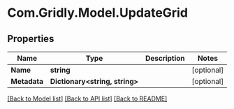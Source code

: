 
# Com.Gridly.Model.UpdateGrid

## Properties

Name | Type | Description | Notes
------------ | ------------- | ------------- | -------------
**Name** | **string** |  | [optional] 
**Metadata** | **Dictionary&lt;string, string&gt;** |  | [optional] 

[[Back to Model list]](../README.md#documentation-for-models)
[[Back to API list]](../README.md#documentation-for-api-endpoints)
[[Back to README]](../README.md)

